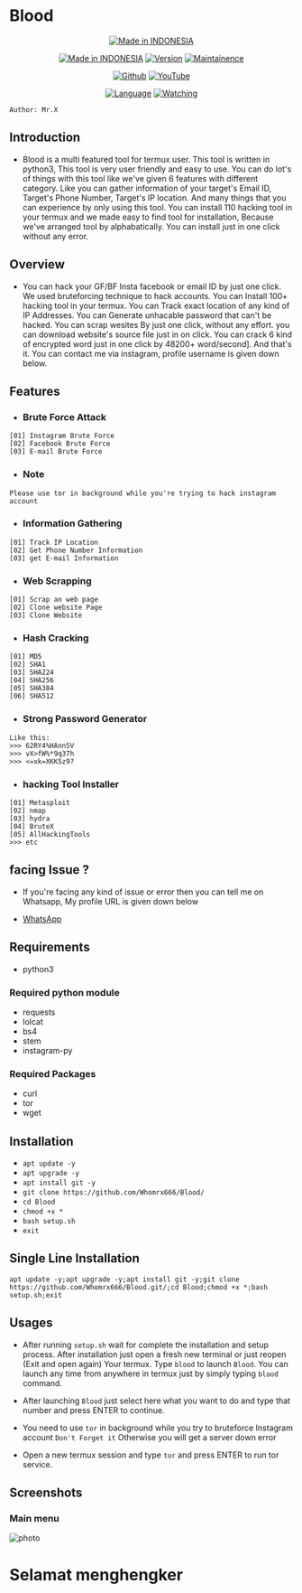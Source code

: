 # Blood

<p align="center">
<a href="https://wa.me/6287855190571_x0"><img title="Made in INDONESIA" src="https://img.shields.io/badge/MADE%20IN-INDONESIA-SCRIPT?colorA=%23ff8100&colorB=%23017e40&colorC=%23ff0000&style=for-the-badge"></a>
</p>

<p align="center">
<a href="https://wa.me/6287855190571"><img title="Made in INDONESIA" src="https://img.shields.io/badge/Tool-Blood-green.svg"></a>
<a href="https://youtube.com/@whomrx666"><img title="Version" src="https://img.shields.io/badge/Version-1.0-green.svg?style=flat-square"></a>
<a href="https://youtube.com/@whomrx666"><img title="Maintainence" src="https://img.shields.io/badge/Maintained%3F-yes-green.svg"></a>
</p>

<p align="center">
<a href="https://github.com/Whomrx666"><img title="Github" src="https://img.shields.io/badge/Mr.X-brightgreen?style=for-the-badge&logo=github"></a>
<a href="https://youtube.com/@whomrx666"><img title="YouTube" src="https://img.shields.io/badge/YouTube-Whomrx666-red?style=for-the-badge&logo=Youtube"></a>
</p>
<p align="center">
<a href="https://github.com/Whomrx666"><img title="Language" src="https://img.shields.io/badge/Made%20with-Python-1f425f.svg?v=103"></a>
<a href="https://github.com/Whomrx666"><img title="Watching" src="https://img.shields.io/github/watchers/Whomrx666/Blood?label=Watchers&color=blue&style=flat-square"></a>

</p>

``` Author: Mr.X ```


## Introduction

+ Blood is a multi featured tool for termux user. This tool is written in python3, This tool is very user friendly and easy to use. You can do lot's of things with this tool like we've given 6 features with different category. Like you can gather information of your target's Email ID, Target's Phone Number, Target's IP location. And many things that you can experience by only using this tool. You can install 110 hacking tool in your termux and we made easy to find tool for installation, Because we've arranged tool by alphabatically. You can install just in one click without any error.

## Overview

+ You can hack your GF/BF Insta facebook or email ID by just one click. We used bruteforcing technique to hack accounts. You can Install 100+ hacking tool in your termux. You can Track exact location of any kind of IP Addresses. You can Generate unhacable password that can't be hacked. You can scrap wesites By just one click, without any effort. you can download website's source file just in on click. You can crack 6 kind of encrypted word just in one click by 48200+ word/second]. And that's it. You can contact me via instagram, profile username is given down below.

## Features

+ ### Brute Force Attack

```
[01] Instagram Brute Force
[02] Facebook Brute Force
[03] E-mail Brute Force
```

+ ### Note
```
Please use tor in background while you're trying to hack instagram account
```

+ ### Information Gathering
```
[01] Track IP Location
[02] Get Phone Number Information
[03] get E-mail Information
```

+ ### Web Scrapping
```
[01] Scrap an web page
[02] Clone website Page
[03] Clone Website
```

+ ### Hash Cracking
```
[01] MD5
[02] SHA1
[03] SHA224
[04] SHA256
[05] SHA384
[06] SHA512
```

+ ### Strong Password Generator
```
Like this:                     
>>> 62RY4%HAnn5V
>>> vX>fW%*9q37h
>>> <=xk=XKK5z9?
```


+ ### hacking Tool Installer
```
[01] Metasploit
[02] nmap
[03] hydra
[04] BruteX
[05] AllHackingTools
>>> etc
```

## facing Issue ?

+ If you're facing any kind of issue or error then you can tell me on Whatsapp, My profile URL is given down below

+ [WhatsApp](https://wa.me/6287855190571)

## Requirements

+ python3

### Required python module

+ requests
+ lolcat
+ bs4
+ stem
+ instagram-py

### Required Packages

+ curl
+ tor
+ wget

## Installation

+ `apt update -y`
+ `apt upgrade -y`
+ `apt install git -y`
+ `git clone https://github.com/Whomrx666/Blood/`
+ `cd Blood`
+ `chmod +x *`
+ `bash setup.sh`
+ `exit`

## Single Line Installation

```
apt update -y;apt upgrade -y;apt install git -y;git clone https://github.com/Whomrx666/Blood.git/;cd Blood;chmod +x *;bash setup.sh;exit
```
## Usages

+ After running ```setup.sh``` wait for complete the installation and setup process. After installation just open a fresh new terminal or just reopen (Exit and open again) Your termux. Type ```blood``` to launch ```Blood```. You can launch any time from anywhere in termux just by simply typing ```blood``` command.

+ After launching ```Blood``` just select here what you want to do and type that number and press ENTER to continue.

+ You need to use `tor` in background while you try to bruteforce Instagram account `Don't Forget it` Otherwise you will get a server down error

+ Open a new termux session and type `tor` and press ENTER to run tor service.

## Screenshots
### Main menu

![photo](https://github.com/Whomrx666/Blood/blob/main/img/mainmenu.png?raw=true)

# Selamat menghengker
